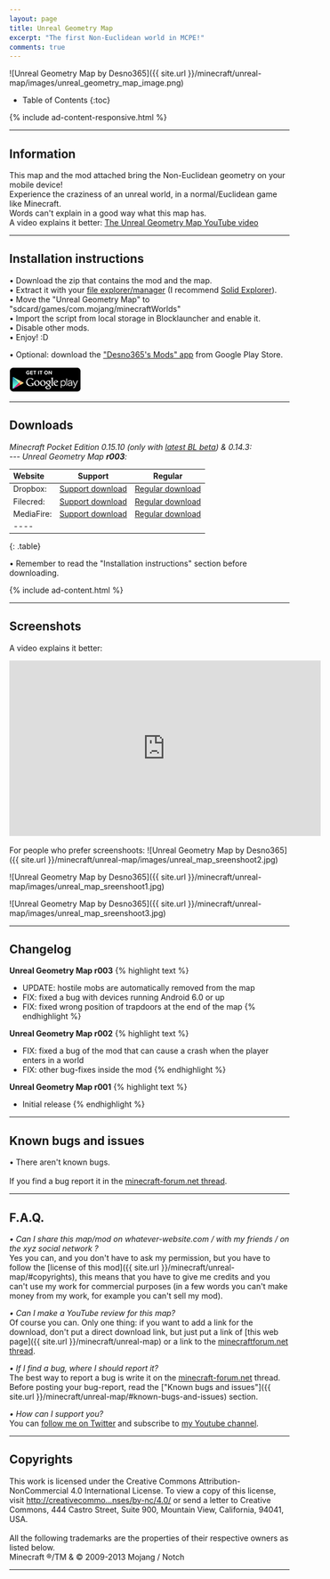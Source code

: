 ```yaml
---
layout: page
title: Unreal Geometry Map
excerpt: "The first Non-Euclidean world in MCPE!"
comments: true
---
```


![Unreal Geometry Map by Desno365]({{ site.url }}/minecraft/unreal-map/images/unreal_geometry_map_image.png)

* Table of Contents
{:toc}

{% include ad-content-responsive.html %}

---

## Information

This map and the mod attached bring the Non-Euclidean geometry on your mobile device!<br>
Experience the craziness of an unreal world, in a normal/Euclidean game like Minecraft.<br>
Words can't explain in a good way what this map has.<br>
A video explains it better: [The Unreal Geometry Map YouTube video](http://youtu.be/WwMZg0aRKIM)

---

## Installation instructions

• Download the zip that contains the mod and the map.<br>
• Extract it with your [file explorer/manager](http://play.google.com/store/search?q=file%20explorer) (I recommend [Solid Explorer](https://play.google.com/store/apps/details?id=pl.solidexplorer2)).<br>
• Move the "Unreal Geometry Map" to "sdcard/games/com.mojang/minecraftWorlds"<br>
• Import the script from local storage in Blocklauncher and enable it.<br>
• Disable other mods.<br>
• Enjoy! :D<br>

• Optional: download the ["Desno365's Mods" app](https://play.google.com/store/apps/details?id=com.desno365.mods) from Google Play Store.

<a href="https://play.google.com/store/apps/details?id=com.desno365.mods">
  <img alt="Get it on Google Play"
       src="/images/en_generic_rgb_wo_45.png" />
</a>

---

## Downloads

<i>Minecraft Pocket Edition 0.15.10 (only with <u>[latest BL beta](http://zhuoweizhang.net/MCPELauncher/MCPELauncherApp-release-beta.apk)</u>) & 0.14.3:</i><br>
<i> --- Unreal Geometry Map <b>r003</b>:</i>

| Website | Support | Regular |
|:--------|:-------:|:-------:|
| Dropbox:           | [Support download](http://adf.ly/1ZvI05) | [Regular download](https://www.dropbox.com/s/abcdwn8s3pyoxqx/Unreal_Geometry_r003_Desno365.zip?dl=1) |
| Filecred:          | [Support download](http://adf.ly/1XjXkF) | [Regular download](http://filecred.com/A578G56D) |
| MediaFire:         | [Support download](http://adf.ly/1XjXg9) | [Regular download](http://www.mediafire.com/download/son5aa6u7n12plw/Unreal_Geometry_r003_Desno365.zip) |
|----
{: .table}

• Remember to read the "Installation instructions" section before downloading.

{% include ad-content.html %}

---

## Screenshots

A video explains it better:

<iframe width="560" height="315" src="http://www.youtube.com/embed/WwMZg0aRKIM" frameborder="0"> </iframe>


For people who prefer screenshoots:
![Unreal Geometry Map by Desno365]({{ site.url }}/minecraft/unreal-map/images/unreal_map_sreenshoot2.jpg)

![Unreal Geometry Map by Desno365]({{ site.url }}/minecraft/unreal-map/images/unreal_map_sreenshoot1.jpg)

![Unreal Geometry Map by Desno365]({{ site.url }}/minecraft/unreal-map/images/unreal_map_sreenshoot3.jpg)

---

## Changelog

**Unreal Geometry Map r003**
{% highlight text %}
- UPDATE: hostile mobs are automatically removed from the map
- FIX: fixed a bug with devices running Android 6.0 or up
- FIX: fixed wrong position of trapdoors at the end of the map
{% endhighlight %}

**Unreal Geometry Map r002**
{% highlight text %}
- FIX: fixed a bug of the mod that can cause a crash when the player enters in a world
- FIX: other bug-fixes inside the mod
{% endhighlight %}

**Unreal Geometry Map r001**
{% highlight text %}
- Initial release
{% endhighlight %}

---

## Known bugs and issues

• There aren't known bugs.<br><br>
If you find a bug report it in the [minecraft-forum.net thread][thread].<br>

---

## F.A.Q.

*• Can I share this map/mod on whatever-website.com / with my friends / on the xyz social network ?*<br>
Yes you can, and you don't have to ask my permission, but you have to follow the [license of this mod]({{ site.url }}/minecraft/unreal-map/#copyrights), this means that you have to give me credits and you can't use my work for commercial purposes (in a few words you can't make money from my work, for example you can't sell my mod).<br>

*• Can I make a YouTube review for this map?*<br>
Of course you can. Only one thing: if you want to add a link for the download, don't put a direct download link, but just put a link of [this web page]({{ site.url }}/minecraft/unreal-map) or a link to the [minecraftforum.net thread][thread].<br>

*• If I find a bug, where I should report it?*<br>
The best way to report a bug is write it on the [minecraft-forum.net][thread] thread. Before posting your bug-report, read the ["Known bugs and issues"]({{ site.url }}/minecraft/unreal-map/#known-bugs-and-issues) section.

*• How can I support you?*<br>
You can [follow me on Twitter](https://twitter.com/desno365) and subscribe to [my Youtube channel](http://www.youtube.com/channel/UCJQL47nQnsijcaN_7pMsjCQ/videos).

---

## Copyrights

This work is licensed under the Creative Commons Attribution-NonCommercial 4.0 International License.
To view a copy of this license, visit [http://creativecommo...nses/by-nc/4.0/](http://creativecommons.org/licenses/by-nc/4.0/) or send a letter to Creative Commons, 444 Castro Street, Suite 900, Mountain View, California, 94041, USA.
<br><br>
All the following trademarks are the properties of their respective owners as listed below.<br>
Minecraft ®/TM & © 2009-2013 Mojang / Notch

---

[thread]: http://www.minecraftforum.net/forums/minecraft-pocket-edition/mcpe-maps/2389061-map-mod-unreal-geometry-map-non-euclidean-map

